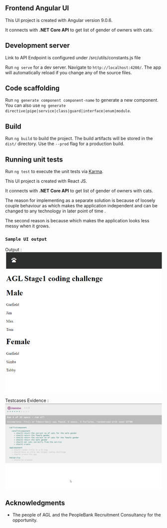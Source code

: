 
## Frontend Angular UI

This UI project is created with Angular version 9.0.6. 

It connects with **.NET Core API** to get list of gender of owners with cats.

## Development server

Link to API Endpoint is configured under /src/utils/constants.js file

Run `ng serve` for a dev server. Navigate to `http://localhost:4200/`. The app will automatically reload if you change any of the source files.

## Code scaffolding

Run `ng generate component component-name` to generate a new component. You can also use `ng generate directive|pipe|service|class|guard|interface|enum|module`.

## Build

Run `ng build` to build the project. The build artifacts will be stored in the `dist/` directory. Use the `--prod` flag for a production build.

## Running unit tests

Run `ng test` to execute the unit tests via [Karma](https://karma-runner.github.io).



This UI project is created with React JS. 

It connects with **.NET Core API** to get list of gender of owners with cats.


The reason for implementing as a separate solution is because of  loosely couple behaviour as
which makes the application independent and can be changed to any technology in later point of time .


The second reason  is because which makes the application looks less messy when it grows. 

 
### `Sample UI output`


Output :
![alt tag](https://github.com/ManojLingala/Ansible-Playbook/blob/master/Images/AGLFrontend.png)

 
Testcases Evidence :
![alt tag](https://github.com/ManojLingala/Ansible-Playbook/blob/master/Images/CataListComponentTestingEvidence.png)

## Acknowledgments

- The people of AGL and the  PeopleBank Recruitment Consultancy  for the opportunity.




